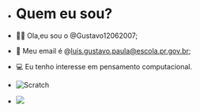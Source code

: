 - # Quem eu sou?

- 🧑‍🚀 Ola,eu sou o @Gustavo12062007;
- 📧 Meu email é @luis.gustavo.paula@escola.pr.gov.br;
- 💻 Eu tenho interesse em pensamento computacional.

- ![Scratch](https://img.shields.io/badge/Scratch-4D97FF?style=for-the-badge&logo=Scratch&logoColor=white)
- <img src="https://img.shields.io/badge/JavaScript-323330?style=for-the-badge&logo=javascript&logoColor=F7DF1E">
